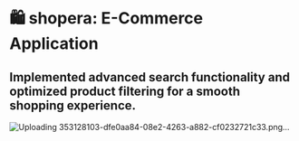 # 🛍️ shopera: E-Commerce Application

## Implemented advanced search functionality and optimized product filtering for a smooth shopping experience.

![Uploading 353128103-dfe0aa84-08e2-4263-a882-cf0232721c33.png…]()
